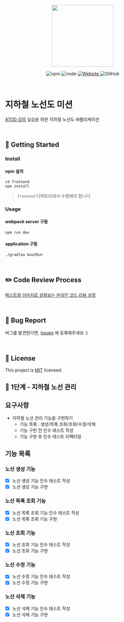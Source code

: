 <p align="center">
    <img width="200px;" src="https://raw.githubusercontent.com/woowacourse/atdd-subway-admin-frontend/master/images/main_logo.png"/>
</p>
<p align="center">
  <img alt="npm" src="https://img.shields.io/badge/npm-%3E%3D%205.5.0-blue">
  <img alt="node" src="https://img.shields.io/badge/node-%3E%3D%209.3.0-blue">
  <a href="https://edu.nextstep.camp/c/R89PYi5H" alt="nextstep atdd">
    <img alt="Website" src="https://img.shields.io/website?url=https%3A%2F%2Fedu.nextstep.camp%2Fc%2FR89PYi5H">
  </a>
  <img alt="GitHub" src="https://img.shields.io/github/license/next-step/atdd-subway-admin">
</p>

<br>

# 지하철 노선도 미션
[ATDD 강의](https://edu.nextstep.camp/c/R89PYi5H) 실습을 위한 지하철 노선도 애플리케이션

<br>

## 🚀 Getting Started

### Install
#### npm 설치
```
cd frontend
npm install
```
> `frontend` 디렉토리에서 수행해야 합니다.

### Usage
#### webpack server 구동
```
npm run dev
```
#### application 구동
```
./gradlew bootRun
```
<br>

## ✏️ Code Review Process
[텍스트와 이미지로 살펴보는 온라인 코드 리뷰 과정](https://github.com/next-step/nextstep-docs/tree/master/codereview)

<br>

## 🐞 Bug Report

버그를 발견한다면, [Issues](https://github.com/next-step/atdd-subway-admin/issues) 에 등록해주세요 :)

<br>

## 📝 License

This project is [MIT](https://github.com/next-step/atdd-subway-admin/blob/master/LICENSE.md) licensed.


## 🚀 1단계 - 지하철 노선 관리
## 요구사항
* 지하철 노선 관리 기능을 구현하기
    * 기능 목록 : 생성/목록 조회/조회/수정/삭제
    * 기능 구현 전 인수 테스트 작성
    * 기능 구현 후 인수 테스트 리팩터링
    

## 기능 목록
### 노선 생성 기능
- [x] 노선 생성 기능 인수 테스트 작성
- [x] 노선 생성 기능 구현

### 노선 목록 조회 기능
- [x] 노선 목록 조회 기능 인수 테스트 작성
- [x] 노선 목록 조회 기능 구현

### 노선 조회 기능
- [x] 노선 조회 기능 인수 테스트 작성
- [x] 노선 조회 기능 구현

### 노선 수정 기능
- [x] 노선 수정 기능 인수 테스트 작성
- [x] 노선 수정 기능 구현

### 노선 삭제 기능
- [x] 노선 삭제 기능 인수 테스트 작성
- [x] 노선 삭제 기능 구현

